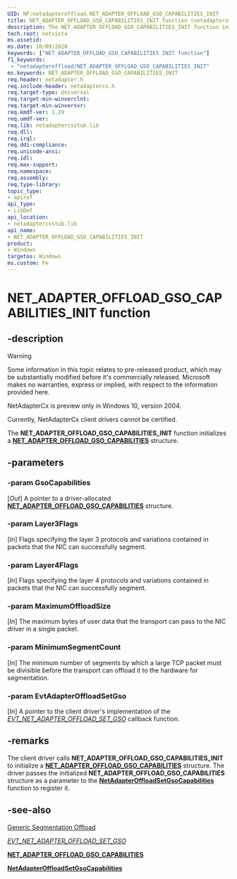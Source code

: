 ```yaml
---
UID: NF:netadapteroffload.NET_ADAPTER_OFFLOAD_GSO_CAPABILITIES_INIT
title: NET_ADAPTER_OFFLOAD_GSO_CAPABILITIES_INIT function (netadapteroffload.h)
description: The NET_ADAPTER_OFFLOAD_GSO_CAPABILITIES_INIT function initializes a NET_ADAPTER_OFFLOAD_GSO_CAPABILITIES structure.
tech.root: netvista
ms.assetid: 
ms.date: 10/09/2020
keywords: ["NET_ADAPTER_OFFLOAD_GSO_CAPABILITIES_INIT function"]
f1_keywords:
 - "netadapteroffload/NET_ADAPTER_OFFLOAD_GSO_CAPABILITIES_INIT"
ms.keywords: NET_ADAPTER_OFFLOAD_GSO_CAPABILITIES_INIT
req.header: netadapter.h
req.include-header: netadaptercx.h
req.target-type: Universal
req.target-min-winverclnt:
req.target-min-winversvr:
req.kmdf-ver: 1.29
req.umdf-ver:
req.lib: netadaptercxstub.lib
req.dll:
req.irql: 
req.ddi-compliance:
req.unicode-ansi:
req.idl:
req.max-support:
req.namespace:
req.assembly:
req.type-library: 
topic_type: 
- apiref
api_type: 
- LibDef
api_location: 
- netadaptercxstub.lib
api_name: 
- NET_ADAPTER_OFFLOAD_GSO_CAPABILITIES_INIT
product:
- Windows
targetos: Windows
ms.custom: Fe
---
```


# NET_ADAPTER_OFFLOAD_GSO_CAPABILITIES_INIT function


## -description

> [!WARNING]
> Some information in this topic relates to pre-released product, which may be substantially modified before it's commercially released. Microsoft makes no warranties, express or implied, with respect to the information provided here.
>
> NetAdapterCx is preview only in Windows 10, version 2004.
>
> Currently, NetAdapterCx client drivers cannot be certified.

The **NET_ADAPTER_OFFLOAD_GSO_CAPABILITIES_INIT** function initializes a [**NET_ADAPTER_OFFLOAD_GSO_CAPABILITIES**](ns-netadapteroffload-_net_adapter_offload_gso_capabilities.md) structure.

## -parameters

### -param GsoCapabilities

[_Out_] A pointer to a driver-allocated [**NET_ADAPTER_OFFLOAD_GSO_CAPABILITIES**](../netadapteroffload/ns-netadapteroffload-_net_adapter_offload_gso_capabilities.md) structure.

### -param Layer3Flags

[_In_] Flags specifying the layer 3 protocols and variations contained in packets that the NIC can successfully segment.

### -param Layer4Flags

[_In_] Flags specifying the layer 4 protocols and variations contained in packets that the NIC can successfully segment.

### -param MaximumOffloadSize

[_In_] The maximum bytes of user data that the transport can pass to the NIC driver in a single packet.

### -param MinimumSegmentCount

[_In_] The minimum number of segments by which a large TCP packet must be divisible before the transport can offload it to the hardware for segmentation.

### -param EvtAdapterOffloadSetGso

[_In_] A pointer to the client driver's implementation of the [*EVT_NET_ADAPTER_OFFLOAD_SET_GSO*](nc-netadapteroffload-evt_net_adapter_offload_set_gso.md) callback function.

## -remarks

The client driver calls **NET_ADAPTER_OFFLOAD_GSO_CAPABILITIES_INIT** to initialize a [**NET_ADAPTER_OFFLOAD_GSO_CAPABILITIES**](ns-netadapteroffload-_net_adapter_offload_gso_capabilities.md) structure. The driver passes the initialized **NET_ADAPTER_OFFLOAD_GSO_CAPABILITIES** structure as a parameter to the [**NetAdapterOffloadSetGsoCapabilities**](nf-netadapteroffload-netadapteroffloadsetgsocapabilities.md) function to register it.

## -see-also

[Generic Segmentation Offload](/windows-hardware/drivers/netcx/gso-offload)

[*EVT_NET_ADAPTER_OFFLOAD_SET_GSO*](nc-netadapteroffload-evt_net_adapter_offload_set_gso.md)

[**NET_ADAPTER_OFFLOAD_GSO_CAPABILITIES**](ns-netadapteroffload-_net_adapter_offload_gso_capabilities.md)

[**NetAdapterOffloadSetGsoCapabilities**](nf-netadapteroffload-netadapteroffloadsetgsocapabilities.md)
